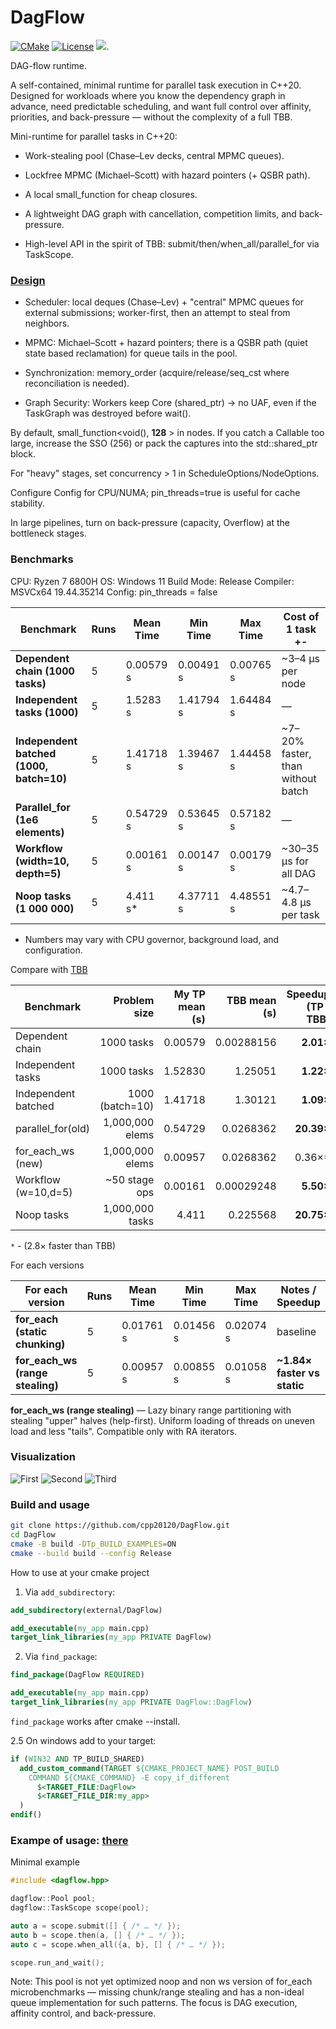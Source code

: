 # DagFlow

[![CMake](https://img.shields.io/badge/CMake-3.26+-blue.svg)](https://cmake.org/)
[![License](https://img.shields.io/badge/license-MIT-blue.svg)](LICENSE)
[![](https://tokei.rs/b1/github/cpp20120/DagFlow)](https://github.com/cpp20120/DagFlow).

DAG-flow runtime.

A self-contained, minimal runtime for parallel task execution in C++20.  
Designed for workloads where you know the dependency graph in advance, need predictable scheduling, and want full control over affinity, priorities, and back-pressure — without the complexity of a full TBB.

Mini-runtime for parallel tasks in C++20:

* Work-stealing pool (Chase–Lev decks, central MPMC queues).

* Lockfree MPMC (Michael–Scott) with hazard pointers (+ QSBR path).

* A local small_function for cheap closures.

* A lightweight DAG graph with cancellation, competition limits, and back-pressure.

* High-level API in the spirit of TBB: submit/then/when_all/parallel_for via TaskScope.

### [Design](https://github.com/cpp20120/DagFlow/blob/main/docs/how_it_works.md) 
* Scheduler: local deques (Chase–Lev) + "central" MPMC queues for external submissions; worker-first, then an attempt to steal from neighbors.

* MPMC: Michael–Scott + hazard pointers; there is a QSBR path (quiet state based reclamation) for queue tails in the pool.

* Synchronization:  memory_order (acquire/release/seq_cst where reconciliation is needed).

* Graph Security: Workers keep Core (shared_ptr) → no UAF, even if the TaskGraph was destroyed before wait().

By default, small_function<void(), **128** > in nodes. If you catch a Callable too large, increase the SSO (256) or pack the captures into the std::shared_ptr block.

For "heavy" stages, set concurrency > 1 in ScheduleOptions/NodeOptions.

Configure Config for CPU/NUMA; pin_threads=true is useful for cache stability.

In large pipelines, turn on back-pressure (capacity, Overflow) at the bottleneck stages.

### Benchmarks
CPU: Ryzen 7 6800H
OS: Windows 11
Build Mode: Release
Compiler: MSVCx64 19.44.35214 
Config: pin_threads = false

| Benchmark                              | Runs | Mean Time  | Min Time  | Max Time  | Cost of 1 task +-                  |
|----------------------------------------|------|------------|-----------|-----------|------------------------------------|
| **Dependent chain (1000 tasks)**       | 5    | 0.00579 s  | 0.00491 s | 0.00765 s | ~3–4 μs per node                   |
| **Independent tasks (1000)**           | 5    | 1.5283  s  | 1.41794 s | 1.64484 s | —                                  |
| **Independent batched (1000, batch=10)**| 5    | 1.41718 s  | 1.39467 s | 1.44458 s | ~7–20% faster, than without batch |
| **Parallel_for (1e6 elements)**        | 5    | 0.54729 s  | 0.53645 s | 0.57182 s | —                                  |
| **Workflow (width=10, depth=5)**       | 5    | 0.00161 s  | 0.00147 s | 0.00179 s | ~30–35 μs for all DAG              |
| **Noop tasks (1 000 000)**              | 5    | 4.411 s*   | 4.37711 s | 4.48551 s | ~4.7–4.8 μs per task              |

* Numbers may vary with CPU governor, background load, and configuration.

Compare with [TBB](https://github.com/uxlfoundation/oneTBB)

| Benchmark           |    Problem size | My   TP mean (s) | TBB mean (s) | Speedup (TP / TBB) |     TP throughput |      TBB throughput |
| ------------------- | --------------: | ---------------: | -----------: | -----------------: | ----------------: | ------------------: |
| Dependent chain     |      1000 tasks |          0.00579 |   0.00288156 |          **2.01×** | \~172,712 tasks/s |   \~347,034 tasks/s |
| Independent tasks   |      1000 tasks |          1.52830 |      1.25051 |          **1.22×** |   \~654.3 tasks/s |     \~799.7 tasks/s |
| Independent batched | 1000 (batch=10) |          1.41718 |      1.30121 |          **1.09×** |   \~705.6 tasks/s |     \~768.5 tasks/s |
| parallel\_for(old)  | 1,000,000 elems |          0.54729 |    0.0268362 |         **20.39×** |   \~1.83M elems/s |    \~37.26M elems/s |
|for_each_ws (new)	  |1,000,000 elems	|          0.00957 |    0.0268362 |	0.36×*			   |	~104.5M elems/s|	~37.26M elems/s  |
| Workflow (w=10,d=5) |  \~50 stage ops |          0.00161 |   0.00029248 |          **5.50×** |                 — |                   — |
| Noop tasks          | 1,000,000 tasks |            4.411 |     0.225568 |         **20.75×** | \~213,630 tasks/s | \~4,433,253 tasks/s |

`*` - (2.8× faster than TBB)

For each versions

| For each version                   | Runs | Mean Time | Min Time  | Max Time  | Notes / Speedup              |
| ---------------------------------- | ---- | --------- | --------- | --------- | ---------------------------- |
| **for\_each (static chunking)**    | 5    | 0.01761 s | 0.01456 s | 0.02074 s | baseline                     |
| **for\_each\_ws (range stealing)** | 5    | 0.00957 s | 0.00855 s | 0.01058 s | **\~1.84× faster vs static** |



**for_each_ws (range stealing)** — Lazy binary range partitioning with stealing "upper" halves (help-first). 
Uniform loading of threads on uneven load and less "tails". Compatible only with RA iterators.

### Visualization
![First](docs/tp_vs_tbb.jpg)
![Second](docs/relative.jpg)
![Third](docs/for_each.jpg)


### Build and usage

```sh
git clone https://github.com/cpp20120/DagFlow.git
cd DagFlow
cmake -B build -DTp_BUILD_EXAMPLES=ON
cmake --build build --config Release
```

How to use at your cmake project

1. Via `add_subdirectory`:
```cmake
add_subdirectory(external/DagFlow)

add_executable(my_app main.cpp)
target_link_libraries(my_app PRIVATE DagFlow)
```

2. Via `find_package`:
```cmake
find_package(DagFlow REQUIRED)

add_executable(my_app main.cpp)
target_link_libraries(my_app PRIVATE DagFlow::DagFlow)
```

`find_package` works after cmake --install.

2.5 On windows add to your target:
```cmake
if (WIN32 AND TP_BUILD_SHARED)
  add_custom_command(TARGET ${CMAKE_PROJECT_NAME} POST_BUILD
    COMMAND ${CMAKE_COMMAND} -E copy_if_different
      $<TARGET_FILE:DagFlow>
      $<TARGET_FILE_DIR:my_app>
  )
endif()
```

### Exampe of usage: [there](https://github.com/cpp20120/DagFlow/blob/main/src/main.cpp)

Minimal example
```cpp
#include <dagflow.hpp>

dagflow::Pool pool;
dagflow::TaskScope scope(pool);

auto a = scope.submit([] { /* … */ });
auto b = scope.then(a, [] { /* … */ });
auto c = scope.when_all({a, b}, [] { /* … */ });

scope.run_and_wait();
```

Note:
This pool is not yet optimized  noop and non ws version of for_each microbenchmarks — missing chunk/range stealing and has a non-ideal queue implementation for such patterns.
The focus is DAG execution, affinity control, and back-pressure.